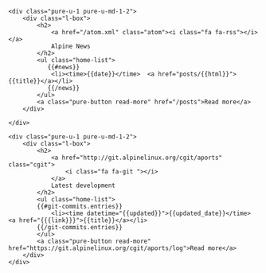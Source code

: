 <div class="pure-g">
   
    <div class="pure-u-1 pure-u-md-1-2">
        <div class="l-box">
            <h2>
                <a href="/atom.xml" class="atom"><i class="fa fa-rss"></i></a>
                Alpine News
            </h2>
            <ul class="home-list">
               {{#news}}
                <li><time>{{date}}</time>  <a href="posts/{{html}}">{{title}}</a></li>
               {{/news}}
            </ul>
            <a class="pure-button read-more" href="/posts">Read more</a>
        </div>

    </div>

    <div class="pure-u-1 pure-u-md-1-2">
        <div class="l-box">
            <h2>
                <a href="http://git.alpinelinux.org/cgit/aports" class="cgit">
                    <i class="fa fa-git "></i>
                </a>
                Latest development
            </h2>
            <ul class="home-list">
            {{#git-commits.entries}}
                <li><time datetime="{{updated}}">{{updated_date}}</time>  <a href="{{{link}}}">{{title}}</a></li>
            {{/git-commits.entries}}
            </ul>
            <a class="pure-button read-more" href="https://git.alpinelinux.org/cgit/aports/log">Read more</a>
        </div>
    </div>

</div> <!-- end pure-g -->